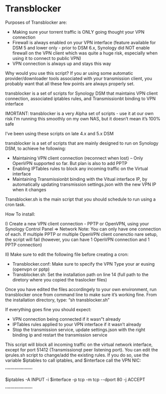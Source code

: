 Transblocker
============

Purposes of Transblocker are:
- Making sure your torrent traffic is ONLY going thought your VPN connection
- Firewall is always enabled on your VPN interface (feature available for DSM 5 and lower only - prior to DSM 6.x, Synology did NOT enable firewall on the VPN client which was quite a huge risk, especially when using it to connect to public VPN)
- VPN connection is always up and stays this way

Why would you use this script?
If you ar using some automatic provider/downloader tools associated with your transmission client, you probably want that all these few points are always properly set. 



transblocker is a set of scripts for Synology DSM that maintains VPN client connection, associated iptables rules, and Transmissionbt binding to VPN interface


IMORTANT: transblocker is a very Alpha set of scripts - use it at our own risk
I’m running this smoothly on my own NAS, but it doesn’t mean it’s 100% safe


I’ve been using these scripts on late 4.x and 5.x DSM

transblocker is a set of scripts that are mainly designed to run on Synology DSM, to achieve he following:
- Maintaining VPN client connection (reconnect when lost) – Only OpenVPN supported so far. But plan is also to add PPTP
- Enabling IPTables rules to block any incoming traffic on the Virtual interface
- Maintaining Transmissionbt binding with the Vitual interface IP, by automatically updating transmission settings.json with the new VPN IP when it changes

Transblocker.sh is the main script that you should schedule to run using a cron task.

How To install:

I) Create a new VPN client connection - PPTP or OpenVPN, using your Synology Control Panel => Network
 Note: You can only have one connection of each. If multiple PPTP or multiple OpenVPN client conenctio nare setup, the script will fail (however, you can have 1 OpenVPN connection and 1 PPTP connection)

II) Make sure to edit the following file before creating a cron:
-	Transblocker.conf: Make sure to specify the VPN Type your ar eusing (openvpn or pptp) 
-	Transblocker.sh: Set the installation path on line 14 (full path to the diretory where you copied the traslocker files)


Once you have edited the files accordingely to your own environment, run transblocker once  from command line to make sure it’s working fine. From the installation directory, type:
“sh transblocker.sh”

If everything goes fine you should expect:
-	VPN connection being connected if it wasn”t already
-	IPTables rules applied to your VPN interface if it wasn’t already
-	Stop the transmission service, update settings.json with the right binding ip and restart the transmission service


This script will block all incoming traffic on the virtual network interface, except for port 51412 (Transmissionqt peer listening port). You can edit the iprules.sh script to change/add the existing rules.
If you do so, use the variable $iptables to call iptables, and $interface call the VPN NIC:

'''''''''''''''''''''

$iptables -A INPUT -i $interface -p tcp -m tcp --dport 80 -j ACCEPT	

'''''''''''''''''''''
 
